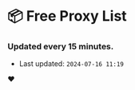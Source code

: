 # :package: Free Proxy List
### Updated every 15 minutes.

- Last updated: `2024-07-16 11:19`

:heart:
